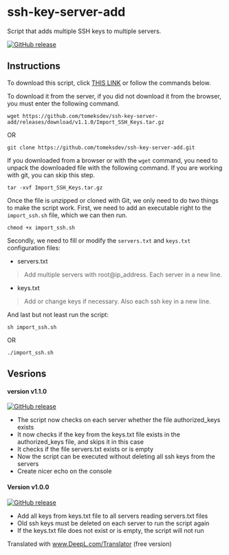# ssh-key-server-add
Script that adds multiple SSH keys to multiple servers.

[![GitHub release](https://img.shields.io/badge/release-v1.1.0-informational)](https://github.com/tomeksdev/ssh-key-server-add/releases/tag/v1.1.0)

## Instructions
To download this script, click [THIS LINK](https://github.com/tomeksdev/ssh-key-server-add/releases/download/v1.1.0/Import_SSH_Keys.tar.gz) or follow the commands below.

To download it from the server, if you did not download it from the browser, you must enter the following command.

``` 
wget https://github.com/tomeksdev/ssh-key-server-add/releases/download/v1.1.0/Import_SSH_Keys.tar.gz
```
OR

```
git clone https://github.com/tomeksdev/ssh-key-server-add.git
```

If you downloaded from a browser or with the ``wget`` command, you need to unpack the downloaded file with the following command. If you are working with git, you can skip this step.

```
tar -xvf Import_SSH_Keys.tar.gz
```

Once the file is unzipped or cloned with Git, we only need to do two things to make the script work. First, we need to add an executable right to the ``import_ssh.sh`` file, which we can then run.

```
chmod +x import_ssh.sh
```

Secondly, we need to fill or modify the ``servers.txt`` and ``keys.txt`` configuration files:

- servers.txt
> Add multiple servers with root@ip_address. Each server in a new line.

- keys.txt
> Add or change keys if necessary. Also each ssh key in a new line.

And last but not least run the script:

```
sh import_ssh.sh
```
OR
```
./import_ssh.sh
```

## Vesrions

#### version v1.1.0
[![GitHub release](https://img.shields.io/badge/release-v1.1.0-informational)](https://github.com/tomeksdev/ssh-key-server-add/releases/tag/v1.1.0)
- The script now checks on each server whether the file authorized_keys exists
- It now checks if the key from the keys.txt file exists in the authorized_keys file, and skips it in this case
- It checks if the file servers.txt exists or is empty
- Now the script can be executed without deleting all ssh keys from the servers
- Create nicer echo on the console

#### Version v1.0.0
[![GitHub release](https://img.shields.io/badge/release-v1.0.0-informational)](https://github.com/tomeksdev/ssh-key-server-add/releases/tag/v1.0.0)
- Add all keys from keys.txt file to all servers reading servers.txt files
- Old ssh keys must be deleted on each server to run the script again
- If the keys.txt file does not exist or is empty, the script will not run

Translated with www.DeepL.com/Translator (free version)
